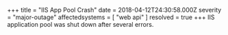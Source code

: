+++
title = "IIS App Pool Crash"
date = 2018-04-12T24:30:58.000Z
severity = "major-outage"
affectedsystems = [
  "web api"
]
resolved = true
+++
IIS application pool was shut down after several errors.
